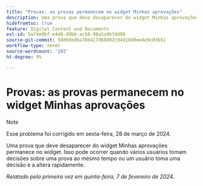 ```yaml
---
title: "Provas: as provas permanecem no widget Minhas aprovações"
description: Uma prova que deve desaparecer do widget Minhas aprovações permanece no widget. Isso pode ocorrer quando vários usuários tomam decisões sobre uma prova ao mesmo tempo ou um usuário toma uma decisão e a altera rapidamente.
hidefromtoc: true
feature: Digital Content and Documents
exl-id: 5a74e9bf-e4d0-49bb-ac58-98a5a9b7dd99
source-git-commit: 58d9dedba766417d68892c94d18d0ee4e9c03b51
workflow-type: tm+mt
source-wordcount: '102'
ht-degree: 9%

---
```


# Provas: as provas permanecem no widget Minhas aprovações

>[!NOTE]
>
>Esse problema foi corrigido em sexta-feira, 28 de março de 2024.

Uma prova que deve desaparecer do widget Minhas aprovações permanece no widget. Isso pode ocorrer quando vários usuários tomam decisões sobre uma prova ao mesmo tempo ou um usuário toma uma decisão e a altera rapidamente.

_Relatado pela primeira vez em quinta-feira, 7 de fevereiro de 2024._
